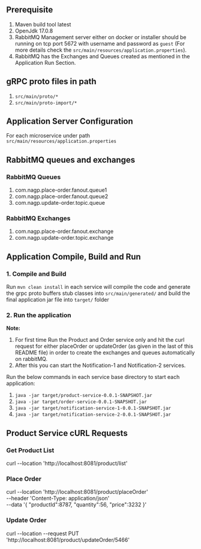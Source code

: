 ## Prerequisite
1. Maven build tool latest
2. OpenJdk 17.0.8
3. RabbitMQ Management server either on docker or installer should be running on tcp port 
5672 with username and password as `guest` (For more details check the `src/main/resources/application.properties`).
4. RabbitMQ has the Exchanges and Queues created as mentioned in the Application Run Section.

## gRPC proto files in path
1. `src/main/proto/*`
2. `src/main/proto-import/*`

## Application Server Configuration
For each microservice under path `src/main/resources/application.properties`

## RabbitMQ queues and exchanges

### RabbitMQ Queues
1. com.nagp.place-order.fanout.queue1
2. com.nagp.place-order.fanout.queue2
3. com.nagp.update-order.topic.queue

### RabbitMQ Exchanges
1. com.nagp.place-order.fanout.exchange
2. com.nagp.update-order.topic.exchange

## Application Compile, Build and Run

### 1. Compile and Build
Run `mvn clean install` in each service will compile the code and generate the
grpc proto buffers stub classes into ``src/main/generated/`` and build the
final application jar file into `target/` folder

### 2. Run the application
**Note:**
1. For first time Run the Product and Order service only and hit the curl request for either placeOrder or updateOrder (as given in the last of this README file)
   in order to create the exchanges and queues automatically on rabbitMQ.
2. After this you can start the Notification-1 and Notification-2 services.

Run the below commands in each service base directory to start each application:
1. `java -jar target/product-service-0.0.1-SNAPSHOT.jar`
2. `java -jar target/order-service-0.0.1-SNAPSHOT.jar`
3. `java -jar target/notification-service-1-0.0.1-SNAPSHOT.jar`
4. `java -jar target/notification-service-2-0.0.1-SNAPSHOT.jar`


## Product Service cURL Requests

### Get Product List
curl --location 'http://localhost:8081/product/list'

### Place Order
curl --location 'http://localhost:8081/product/placeOrder' \
--header 'Content-Type: application/json' \
--data '{
"productId":8787,
"quantity":56,
"price":3232
}'
### Update Order
curl --location --request PUT 'http://localhost:8081/product/updateOrder/5466'